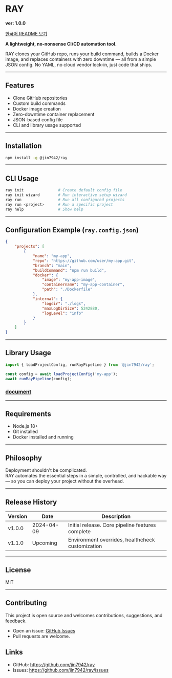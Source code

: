# RAY

**ver: 1.0.0**

[한국어 README 보기](./README.ko.md)

**A lightweight, no-nonsense CI/CD automation tool.**

RAY clones your GitHub repo, runs your build command, builds a Docker image, and replaces containers with zero downtime — all from a simple JSON config. No YAML, no cloud vendor lock-in, just code that ships.

---

## Features

-   Clone GitHub repositories
-   Custom build commands
-   Docker image creation
-   Zero-downtime container replacement
-   JSON-based config file
-   CLI and library usage supported

---

## Installation

```bash
npm install -g @jin7942/ray
```

---

## CLI Usage

```bash
ray init               # Create default config file
ray init wizard        # Run interactive setup wizard
ray run                # Run all configured projects
ray run <project>      # Run a specific project
ray help               # Show help
```

---

## Configuration Example (`ray.config.json`)

```json
{
    "projects": [
        {
            "name": "my-app",
            "repo": "https://github.com/user/my-app.git",
            "branch": "main",
            "buildCommand": "npm run build",
            "docker": {
                "image": "my-app-image",
                "containername": "my-app-container",
                "path": "./Dockerfile"
            },
            "internal": {
                "logdir": "./logs",
                "maxLogDirSize": 5242880,
                "logLevel": "info"
            }
        }
    ]
}
```

---

## Library Usage

```ts
import { loadProjectConfig, runRayPipeline } from '@jin7942/ray';

const config = await loadProjectConfig('my-app');
await runRayPipeline(config);
```

### [document](./DOCUMENT.md)

---

## Requirements

-   Node.js 18+
-   Git installed
-   Docker installed and running

---

## Philosophy

Deployment shouldn't be complicated.  
RAY automates the essential steps in a simple, controlled, and hackable way — so you can deploy your project without the overhead.

---

## Release History

| Version | Date       | Description                                      |
| ------- | ---------- | ------------------------------------------------ |
| v1.0.0  | 2024-04-09 | Initial release. Core pipeline features complete |
| v1.1.0  | Upcoming   | Environment overrides, healthcheck customization |

---

## License

MIT

---

## Contributing

This project is open source and welcomes contributions, suggestions, and feedback.

-   Open an issue: [GitHub Issues](https://github.com/jin7942/ray/issues)
-   Pull requests are welcome.

## Links

-   GitHub: https://github.com/jin7942/ray
-   Issues: https://github.com/jin7942/ray/issues
